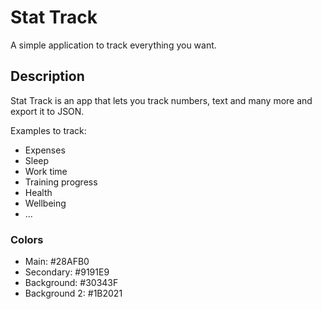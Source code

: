 # Stat Track

A simple application to track everything you want.

## Description
Stat Track is an app that lets you track numbers, text and many more and export it to JSON.

Examples to track:
- Expenses
- Sleep
- Work time
- Training progress
- Health
- Wellbeing
- ...

### Colors
- Main: #28AFB0
- Secondary: #9191E9
- Background: #30343F
- Background 2: #1B2021

